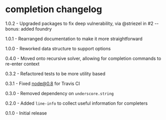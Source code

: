 # completion changelog
1.0.2 - Upgraded packages to fix deep vulnerability, via @striezel in #2 -- bonus: added foundry

1.0.1 - Rearranged documentation to make it more straightforward

1.0.0 - Reworked data structure to support options

0.4.0 - Moved onto recursive solver, allowing for completion commands to re-enter context

0.3.2 - Refactored tests to be more utility based

0.3.1 - Fixed node@0.8 for Travis CI

0.3.0 - Removed dependency on `underscore.string`

0.2.0 - Added `line-info` to collect useful information for completers

0.1.0 - Initial release
